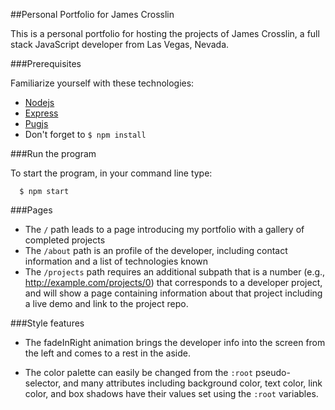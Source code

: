 ##Personal Portfolio for James Crosslin

This is a personal portfolio for hosting the projects of James Crosslin, a full stack JavaScript developer from Las Vegas, Nevada.

###Prerequisites

Familiarize yourself with these technologies:
* [Nodejs](https://nodejs.org)
* [Express](https://expressjs.com)
* [Pugjs](https://pugjs.org)
* Don't forget to `$ npm install`

###Run the program

To start the program, in your command line type:

```shell
  $ npm start
```

###Pages
* The `/` path leads to a page introducing my portfolio with a gallery of completed projects
* The `/about` path is an profile of the developer, including contact information and a list of technologies known
* The `/projects` path requires an additional subpath that is a number (e.g., http://example.com/projects/0) that corresponds to a developer project, and will show a page containing information about that project including a live demo and link to the project repo.

###Style features

* The fadeInRight animation brings the developer info into the screen from the left and comes to a rest in the aside.  

* The color palette can easily be changed from the `:root` pseudo-selector, and many attributes including background color, text color, link color, and box shadows have their values set using the `:root` variables.
